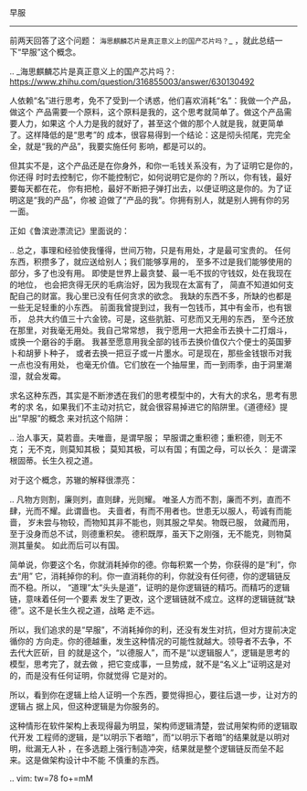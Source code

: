     
早服
****

前两天回答了这个问题： `海思麒麟芯片是真正意义上的国产芯片吗？`_ ，就此总结一
下“早服”这个概念。

.. _海思麒麟芯片是真正意义上的国产芯片吗？: https://www.zhihu.com/question/316855003/answer/630130492

人依赖“名”进行思考，免不了受到一个诱惑，他们喜欢消耗“名”：我做一个产品，做这个
产品需要一个原料，这个原料是我的，这个思考就简单了。做这个产品需要人力，如果这
个人力是我的就好了，甚至这个做的那个人就是我，就更简单了。这样降低的是“思考”的
成本，很容易得到一个结论：这是彻头彻尾，完完全全，就是“我的产品”，我要实施任何
影响，都是可以的。

但其实不是，这个产品还是在你身外，和你一毛钱关系没有，为了证明它是你的，你还得
时时去控制它，你不能控制它，如何说明它是你的？所以，你有钱，最好要每天都在花，
你有把枪，最好不断把子弹打出去，以便证明这是你的。为了证明这是“我的产品”，你被
迫做了“产品的我”。你拥有别人，就是别人拥有你的另一面。

正如《鲁滨逊漂流记》里面说的：

..
  总之，事理和经验使我懂得，世间万物，只是有用处，才是最可宝贵的。
  任何东西，积攒多了，就应送给别人；我们能够享用的，
  至多不过是我们能够使用的部分，多了也没有用。
  即使是世界上最贪婪、最一毛不拔的守钱奴，处在我现在的地位，
  也会把贪得无厌的毛病治好，因为我现在太富有了，
  简直不知道如何支配自己的财富。我心里已没有任何贪求的欲念。
  我缺的东西不多，所缺的也都是一些无足轻重的小东西。
  前面我曾提到过，我有一包钱币，其中有金币，也有银币，
  总共大约值三十六金镑。可是，这些肮脏、可悲而又无用的东西，
  至今还放在那里，对我毫无用处。我自己常常想，
  我宁愿用一大把金币去换十二打烟斗，或换一个磨谷的手磨。
  我甚至愿意用我全部的钱币去换价值仅六个便士的英国萝卜和胡萝卜种子，
  或者去换一把豆子或一片墨水。可是现在，那些金钱银币对我一点也没有用处，
  也毫无价值。它们放在一个抽屉里，而一到雨季，由于洞里潮湿，就会发霉。

求名这种东西，其实是不断渗透在我们的思考模型中的，大有大的求名，思考有思考的求
名，如果我们不主动对抗它，就会很容易掉进它的陷阱里。《道德经》提出“早服”的概念
来对抗这个陷阱：

..
  治人事天，莫若啬。夫唯啬，是谓早服；
  早服谓之重积德；重积德，则无不克；
  无不克，则莫知其极；
  莫知其极，可以有国；有国之母，可以长久：
  是谓深根固蒂。长生久视之道。

对于这个概念，苏辙的解释很漂亮：

..
  凡物方则割，廉则刿，直则肆，光则耀。
  唯圣人方而不割，廉而不刿，直而不肆，光而不耀。此谓啬也。
  夫啬者，有而不用者也。世患无以服人，苟诚有而能啬，
  岁未尝与物较，而物知其非不能也，则其服之早矣。物既已服，
  敛藏而用，至于没身而总不试，则德重积矣。
  德积既厚，虽天下之刚强，无不能克，则物莫测其量矣。
  如此而后可以有国。

简单说，你要这个名，你就消耗掉你的德。你每积累一个势，你获得的是“利”，你去“用”
它，消耗掉你的利。你一直消耗你的利，你就没有任何德，你的逻辑链反而不稳。所以，
“道理”太“头头是道”，证明的是你逻辑链的精巧。而精巧的逻辑链，意味着任何一个要素
发生了更改，这个逻辑链就不成立。这样的逻辑链就“缺德”。这不是长生久视之道，战略
走不远。

所以，我们追求的是“早服”，不消耗掉你的利，还没有发生对抗，但对方提前决定循你的
方向走。你的德越重，发生这种情况的可能性就越大。领导者不去争，不去代大匠斫，目
的就是这个，“以德服人”，而不是“以逻辑服人”，逻辑是思考的模型，思考完了，就去做
，把它变成事，一旦势成，就不是“名义上”证明这是对的，而是没有任何证明，你就觉得
它是对的。

所以，看到你在逻辑上给人证明一个东西，要觉得担心，要往后退一步，让对方的逻辑占
据上风，但这种逻辑是为你服务的。

这种情形在软件架构上表现得最为明显，架构师逻辑清楚，尝试用架构师的逻辑取代开发
工程师的逻辑，是“以明示下者暗”，而“以明示下者暗”的结果就是以明对明，纰漏无人补
，在多选题上强行制造冲突，结果就是整个逻辑链反而垒不起来。这是做架构设计中不能
不慎重的东西。

.. vim: tw=78 fo+=mM

